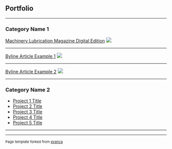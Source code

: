 ## Portfolio

---

### Category Name 1 

[Machinery Lubrication Magazine Digital Edition](https://www.e-digitaleditions.com/i/1222953-machinery-lubrication-march-april-2020)
<img src="images/dummy_thumbnail.jpg?raw=true"/>

---
[Byline Article Example 1](https://www.machinerylubrication.com/Read/30769/lubricant-storage-handling)
<img src="images/dummy_thumbnail.jpg?raw=true"/>

---
[Byline Article Example 2](https://www.machinerylubrication.com/Read/30831/reliable-plant-2017)
<img src="images/dummy_thumbnail.jpg?raw=true"/>

---

### Category Name 2

- [Project 1 Title](http://example.com/)
- [Project 2 Title](http://example.com/)
- [Project 3 Title](http://example.com/)
- [Project 4 Title](http://example.com/)
- [Project 5 Title](http://example.com/)

---




---
<p style="font-size:11px">Page template forked from <a href="https://github.com/evanca/quick-portfolio">evanca</a></p>
<!-- Remove above link if you don't want to attibute -->
